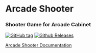 # Arcade Shooter
### Shooter Game for Arcade Cabinet

[![GitHub tag](https://img.shields.io/github/tag/strongloop/express.svg?style=flat-square)](https://github.com/RDAppel/ArcadeShooter)
[![Github Releases](https://img.shields.io/github/downloads/atom/atom/latest/total.svg?style=flat-square)](https://github.com/RDAppel/ArcadeShooter)

[Arcade Shooter Documentation](http://ryan-appel.com/arcade_shooter/api/)
